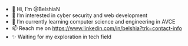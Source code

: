 - 👋 Hi, I’m @BelshiaN
- 👀 I’m interested in cyber security and web development
- 🌱 I’m currently learning computer science and engineering in AVCE 
- 📫 Reach me on https://www.linkedin.com/in/belshia?trk=contact-info
- ✨ Waiting for my exploration in tech field

<!---
BelshiaN/BelshiaN is a ✨ special ✨ repository because its `README.md` (this file) appears on your GitHub profile.
You can click the Preview link to take a look at your changes.
--->
